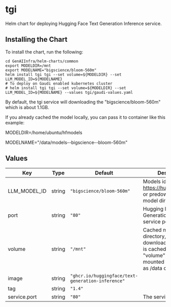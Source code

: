 # tgi

Helm chart for deploying Hugging Face Text Generation Inference service.

## Installing the Chart

To install the chart, run the following:

```console
cd GenAIInfra/helm-charts/common
export MODELDIR=/mnt
export MODELNAME="bigscience/bloom-560m"
helm install tgi tgi --set volume=${MODELDIR} --set LLM_MODEL_ID=${MODELNAME}
# To deploy on Gaudi enabled kubernetes cluster
# helm install tgi tgi --set volume=${MODELDIR} --set LLM_MODEL_ID=${MODELNAME} --values tgi/gaudi-values.yaml
```

By default, the tgi service will downloading the "bigscience/bloom-560m" which is about 1.1GB.

If you already cached the model locally, you can pass it to container like this example:

MODELDIR=/home/ubuntu/hfmodels

MODELNAME="/data/models--bigscience--bloom-560m"

## Values

| Key          | Type   | Default                                           | Description                                                                                                                              |
| ------------ | ------ | ------------------------------------------------- | ---------------------------------------------------------------------------------------------------------------------------------------- |
| LLM_MODEL_ID | string | `"bigscience/bloom-560m"`                         | Models id from https://huggingface.co/, or predownloaded model directory                                                                 |
| port         | string | `"80"`                                            | Hugging Face Text Generation Inference service port                                                                                      |
| volume       | string | `"/mnt"`                                          | Cached models directory, tgi will not download if the model is cached here. The "volume" will be mounted to container as /data directory |
| image        | string | `"ghcr.io/huggingface/text-generation-inference"` |                                                                                                                                          |
| tag          | string | `"1.4"`                                           |                                                                                                                                          |
| service.port | string | `"80"`                                            | The service port                                                                                                                         |
